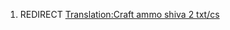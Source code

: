 1.  REDIRECT [Translation:Craft ammo shiva 2
    txt/cs](Translation:Craft_ammo_shiva_2_txt/cs "wikilink")